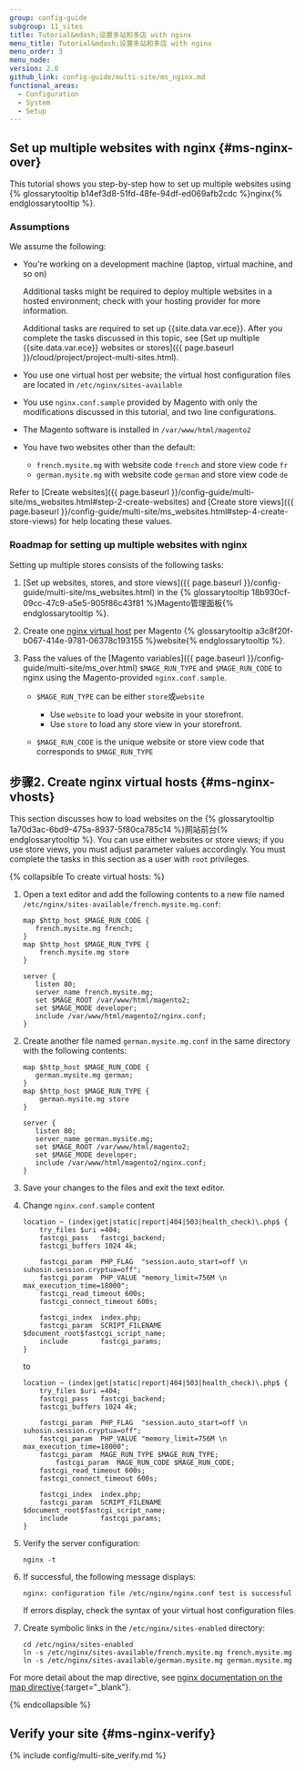 ```yaml
---
group: config-guide
subgroup: 11_sites
title: Tutorial&mdash;设置多站和多店 with nginx
menu_title: Tutorial&mdash;设置多站和多店 with nginx
menu_order: 3
menu_node:
version: 2.0
github_link: config-guide/multi-site/ms_nginx.md
functional_areas:
  - Configuration
  - System
  - Setup
---
```


## Set up multiple websites with nginx {#ms-nginx-over}
This tutorial shows you step-by-step how to set up multiple websites using {% glossarytooltip b14ef3d8-51fd-48fe-94df-ed069afb2cdc %}nginx{% endglossarytooltip %}.

### Assumptions
We assume the following:

*	You're working on a development machine (laptop, virtual machine, and so on)

	Additional tasks might be required to deploy multiple websites in a hosted environment; check with your hosting provider for more information.

	Additional tasks are required to set up {{site.data.var.ece}}. After you complete the tasks discussed in this topic, see [Set up multiple {{site.data.var.ece}} websites or stores]({{ page.baseurl }}/cloud/project/project-multi-sites.html).
*	You use one virtual host per website; the virtual host configuration files are located in `/etc/nginx/sites-available`
*	You use `nginx.conf.sample` provided by Magento with only the modifications discussed in this tutorial, and two line configurations.
*	The Magento software is installed in `/var/www/html/magento2`
*	You have two websites other than the default:

	*	`french.mysite.mg` with website code `french` and store view code `fr`
	*	`german.mysite.mg` with website code `german` and store view code `de`

    <div class="bs-callout bs-callout-tip" markdown="1">
Refer to [Create websites]({{ page.baseurl }}/config-guide/multi-site/ms_websites.html#step-2-create-websites) and [Create store views]({{ page.baseurl }}/config-guide/multi-site/ms_websites.html#step-4-create-store-views) for help locating these values.
    </div>

### Roadmap for setting up multiple websites with nginx
Setting up multiple stores consists of the following tasks:

1.	[Set up websites, stores, and store views]({{ page.baseurl }}/config-guide/multi-site/ms_websites.html) in the {% glossarytooltip 18b930cf-09cc-47c9-a5e5-905f86c43f81 %}Magento管理面板{% endglossarytooltip %}.
2.	Create one [nginx virtual host](#ms-nginx-vhosts) per Magento {% glossarytooltip a3c8f20f-b067-414e-9781-06378c193155 %}website{% endglossarytooltip %}.
3.  Pass the values of the [Magento variables]({{ page.baseurl }}/config-guide/multi-site/ms_over.html) `$MAGE_RUN_TYPE` and `$MAGE_RUN_CODE` to nginx using the Magento-provided `nginx.conf.sample`.

    *   `$MAGE_RUN_TYPE` can be either `store`或`website`

        *   Use `website` to load your website in your storefront.
        *   Use `store` to load any store view in your storefront.

    *   `$MAGE_RUN_CODE` is the unique website or store view code that corresponds to `$MAGE_RUN_TYPE`

## 步骤2. Create nginx virtual hosts {#ms-nginx-vhosts}
This section discusses how to load websites on the {% glossarytooltip 1a70d3ac-6bd9-475a-8937-5f80ca785c14 %}网站前台{% endglossarytooltip %}. You can use either websites or store views; if you use store views, you must adjust parameter values accordingly. You must complete the tasks in this section as a user with `root` privileges.

{% collapsible To create virtual hosts: %}

1.	Open a text editor and add the following contents to a new file named `/etc/nginx/sites-available/french.mysite.mg.conf`:

		map $http_host $MAGE_RUN_CODE {
           french.mysite.mg french;
		}
		map $http_host $MAGE_RUN_TYPE {
		    french.mysite.mg store
		}

		server {
           listen 80;
           server_name french.mysite.mg;
           set $MAGE_ROOT /var/www/html/magento2;
           set $MAGE_MODE developer;
           include /var/www/html/magento2/nginx.conf;
		}
3.	Create another file named `german.mysite.mg.conf` in the same directory with the following contents:

		map $http_host $MAGE_RUN_CODE {
           german.mysite.mg german;
		}
		map $http_host $MAGE_RUN_TYPE {
		    german.mysite.mg store
		}

		server {
           listen 80;
           server_name german.mysite.mg;
           set $MAGE_ROOT /var/www/html/magento2;
           set $MAGE_MODE developer;
           include /var/www/html/magento2/nginx.conf;
		}
4.	Save your changes to the files and exit the text editor.
5.  Change `nginx.conf.sample` content 
		
		location ~ (index|get|static|report|404|503|health_check)\.php$ {
			try_files $uri =404;
			fastcgi_pass   fastcgi_backend;
			fastcgi_buffers 1024 4k;

			fastcgi_param  PHP_FLAG  "session.auto_start=off \n suhosin.session.cryptua=off";
			fastcgi_param  PHP_VALUE "memory_limit=756M \n max_execution_time=18000";
			fastcgi_read_timeout 600s;
			fastcgi_connect_timeout 600s;

			fastcgi_index  index.php;
			fastcgi_param  SCRIPT_FILENAME  $document_root$fastcgi_script_name;
			include        fastcgi_params;
		}
		
	to
	
		location ~ (index|get|static|report|404|503|health_check)\.php$ {
		    try_files $uri =404;
		    fastcgi_pass   fastcgi_backend;
		    fastcgi_buffers 1024 4k;

		    fastcgi_param  PHP_FLAG  "session.auto_start=off \n suhosin.session.cryptua=off";
		    fastcgi_param  PHP_VALUE "memory_limit=756M \n max_execution_time=18000";
		    fastcgi_param  MAGE_RUN_TYPE $MAGE_RUN_TYPE;
    		    fastcgi_param  MAGE_RUN_CODE $MAGE_RUN_CODE;
		    fastcgi_read_timeout 600s;
		    fastcgi_connect_timeout 600s;

		    fastcgi_index  index.php;
		    fastcgi_param  SCRIPT_FILENAME  $document_root$fastcgi_script_name;
		    include        fastcgi_params;
		}
5.	Verify the server configuration:

		nginx -t
6.	If successful, the following message displays:

		nginx: configuration file /etc/nginx/nginx.conf test is successful

	If errors display, check the syntax of your virtual host configuration files.

7.	Create symbolic links in the `/etc/nginx/sites-enabled` directory:

		cd /etc/nginx/sites-enabled
		ln -s /etc/nginx/sites-available/french.mysite.mg french.mysite.mg
		ln -s /etc/nginx/sites-available/german.mysite.mg german.mysite.mg

For more detail about the map directive, see [nginx documentation on the map directive](http://nginx.org/en/docs/http/ngx_http_map_module.html#map){:target="_blank"}.


{% endcollapsible %}

## Verify your site  {#ms-nginx-verify}
{% include config/multi-site_verify.md %}
